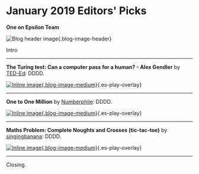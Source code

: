 # January 2019 Editors' Picks

**One on Epsilon Team**

![Blog header image](https://es-app.com/assets/udpn23.jpg){.blog-image-header}

Intro

---
**The Turing test: Can a computer pass for a human? - Alex Gendler** by [TED-Ed](https://www.youtube.com/channel/UCsooa4yRKGN_zEE8iknghZA): DDDD.

[![Inline image](https://i.ytimg.com/vi/3wLqsRLvV-c/mqdefault.jpg
){.blog-image-medium}](https://epsilonstream.com/video/rlvvec/){.es-play-overlay}

---
**One to One Million** by [Numberphile](https://www.youtube.com/user/numberphile): DDDD.


[![Inline image](https://i.ytimg.com/vi/Dd81F6-Ar_0/mqdefault.jpg
){.blog-image-medium}](https://epsilonstream.com/video/6eare0/){.es-play-overlay}

---
**Maths Problem: Complete Noughts and Crosses (tic-tac-toe)** by [singingbanana](https://www.youtube.com/channel/UCMpizQXRt817D0qpBQZ2TlA): DDDD.


[![Inline image](https://i.ytimg.com/vi/yk8nCzniSeQ/mqdefault.jpg
){.blog-image-medium}](https://epsilonstream.com/video/zniseq/){.es-play-overlay}

---

Closing.